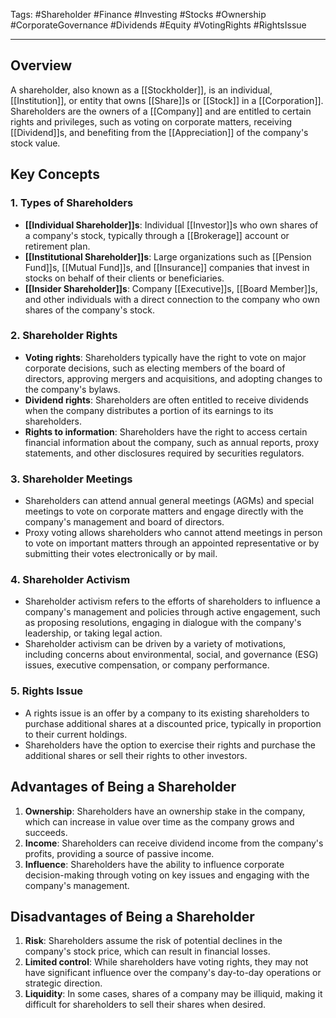 Tags: #Shareholder #Finance #Investing #Stocks #Ownership #CorporateGovernance #Dividends #Equity #VotingRights #RightsIssue

---

## Overview

A shareholder, also known as a [[Stockholder]], is an individual, [[Institution]], or entity that owns [[Share]]s or [[Stock]] in a [[Corporation]]. Shareholders are the owners of a [[Company]] and are entitled to certain rights and privileges, such as voting on corporate matters, receiving [[Dividend]]s, and benefiting from the [[Appreciation]] of the company's stock value.

## Key Concepts

### 1. Types of Shareholders

-   **[[Individual Shareholder]]s**: Individual [[Investor]]s who own shares of a company's stock, typically through a [[Brokerage]] account or retirement plan.
-   **[[Institutional Shareholder]]s**: Large organizations such as [[Pension Fund]]s, [[Mutual Fund]]s, and [[Insurance]] companies that invest in stocks on behalf of their clients or beneficiaries.
-   **[[Insider Shareholder]]s**: Company [[Executive]]s, [[Board Member]]s, and other individuals with a direct connection to the company who own shares of the company's stock.

### 2. Shareholder Rights

-   **Voting rights**: Shareholders typically have the right to vote on major corporate decisions, such as electing members of the board of directors, approving mergers and acquisitions, and adopting changes to the company's bylaws.
-   **Dividend rights**: Shareholders are often entitled to receive dividends when the company distributes a portion of its earnings to its shareholders.
-   **Rights to information**: Shareholders have the right to access certain financial information about the company, such as annual reports, proxy statements, and other disclosures required by securities regulators.

### 3. Shareholder Meetings

-   Shareholders can attend annual general meetings (AGMs) and special meetings to vote on corporate matters and engage directly with the company's management and board of directors.
-   Proxy voting allows shareholders who cannot attend meetings in person to vote on important matters through an appointed representative or by submitting their votes electronically or by mail.

### 4. Shareholder Activism

-   Shareholder activism refers to the efforts of shareholders to influence a company's management and policies through active engagement, such as proposing resolutions, engaging in dialogue with the company's leadership, or taking legal action.
-   Shareholder activism can be driven by a variety of motivations, including concerns about environmental, social, and governance (ESG) issues, executive compensation, or company performance.

### 5. Rights Issue

-   A rights issue is an offer by a company to its existing shareholders to purchase additional shares at a discounted price, typically in proportion to their current holdings.
-   Shareholders have the option to exercise their rights and purchase the additional shares or sell their rights to other investors.

## Advantages of Being a Shareholder

1.  **Ownership**: Shareholders have an ownership stake in the company, which can increase in value over time as the company grows and succeeds.
2.  **Income**: Shareholders can receive dividend income from the company's profits, providing a source of passive income.
3.  **Influence**: Shareholders have the ability to influence corporate decision-making through voting on key issues and engaging with the company's management.

## Disadvantages of Being a Shareholder

1.  **Risk**: Shareholders assume the risk of potential declines in the company's stock price, which can result in financial losses.
2.  **Limited control**: While shareholders have voting rights, they may not have significant influence over the company's day-to-day operations or strategic direction.
3.  **Liquidity**: In some cases, shares of a company may be illiquid, making it difficult for shareholders to sell their shares when desired.